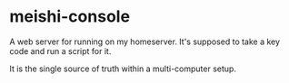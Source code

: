 # meishi-console

A web server for running on my homeserver. It's supposed to take a key code and run a script for it.

It is the single source of truth within a multi-computer setup.
